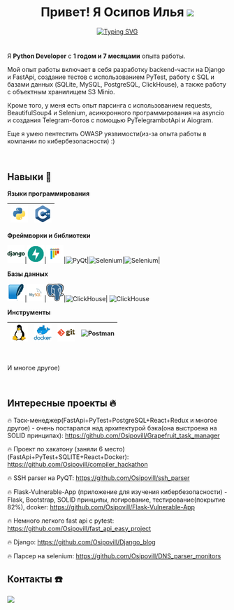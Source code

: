 <h1 align="center"><b>Привет! Я Осипов Илья </b><img src="https://media.giphy.com/media/hvRJCLFzcasrR4ia7z/giphy.gif" width="35"></h1>
<!--  -->
<p align="center">
  <a href="https://git.io/typing-svg"><img src="https://readme-typing-svg.herokuapp.com?font=Fira+Code&size=19&pause=1000&random=false&width=500&lines=Love+to+learn+something+new+and+be+better...;..................110%25...................." alt="Typing SVG" /></a>
<!--  -->
</p>
<h1 align="center"></h1>

Я **Python Developer** с **1 годом и 7 месяцами** опыта работы. 

Мой опыт работы включает в себя разработку backend-части на Django и FastApi, создание тестов с использованием PyTest, работу с SQL и базами данных (SQLite, MySQL, PostgreSQL, ClickHouse), а также работу с объектным хранилищем S3 Minio. 

Кроме того, у меня есть опыт парсинга с использованием requests, BeautifulSoup4 и Selenium, асинхронного программирования на asyncio и создания Telegram-ботов с помощью PyTelegrambotApi и Aiogram. 

Еще я умею пентестить OWASP уязвимости(из-за опыта работы в компании по кибербезопасности) :)

<br>

## Навыки :muscle:


**Языки программирования**

<img title="Python" alt="Python" width="40px" src="https://raw.githubusercontent.com/github/explore/master/topics/python/python.png" />|<img title="C++" alt="C++" width="40px" src="https://raw.githubusercontent.com/github/explore/master/topics/cpp/cpp.png">
|--|--|

**Фреймворки и библиотеки**

<img title="Django" alt="Django" width="40px" src="https://raw.githubusercontent.com/github/explore/master/topics/django/django.png">|<img title="FastApi" alt="FastApi" width="40px" src="https://raw.githubusercontent.com/github/explore/master/topics/fastapi/fastapi.png">|<img title="PyTest" alt="PyTest" width="40px" src="https://raw.githubusercontent.com/devicons/devicon/6910f0503efdd315c8f9b858234310c06e04d9c0/icons/pytest/pytest-original.svg">|<img title="PyQt" alt="PyQt" width="40px" src="https://upload.wikimedia.org/wikipedia/commons/thumb/e/e6/Python_and_Qt.svg/160px-Python_and_Qt.svg.png">|<img title="Selenium" alt="Selenium" width="40px" src="https://img.icons8.com/color/48/000000/selenium-test-automation.png">|<img title="BeutifulSoup4" alt="Selenium" width="40px" src="https://yandex-images.clstorage.net/j5JE0z235/3524fflJY/0yVPFz3XN6joDx-9GSl4g_7dGVjoTbL9yRkA9wt1C_n0fMToj7gbFYRPKKJRrdwlZFZKZZrq9LMi0g8AVGdncZ4wGiYM-jPxgUobwEkJdJf2qGxUrDza7L1wCYZqcHfJyGDZdTMpwsQc-_la2EglGXhrDzXyn_230iZKYWz_x7jbQQcHocduVIQTDkHt_WCrcjDp0DRECrCN_dFaPukPTDWh_dXDtR6ErM9tyvA8taU4O5OVxy-hVwqHRmXQp3vwB-0DG-0XugjslwINXbmAd7KsHXjMyIrobZWV4nY9w3TpDdWRwzHiyCjbmUb04MVRLLODHTcvlc9uv_7VYK9fJDdxB_P9T1IYbENuzZU5UHNOmC140Ege7PWNlVpOqat0pcH9EVN5IoRA42XOhOgRvZzno6WPM72rAnf20YBvJzBDXR8n7ZfamJj7CkWtaYAjquyBuCxYWkid4Um-RuWfkNWVSVFzbaIMJFeF8lzQWeHwu5eJ32tVb27vEikwv9_QX0XTB92LfkiUm87JyW1oBy6gHXQoULrADYUNsmY1F9idMS0BJyEOSMDf7TLAsH1NqBfbJcNnkWuSV05lPK97PJ9BKwsVL7bI8L9mHTnpkAcOCK2gSFC2lBld3dKKEZPspQXV6RtNDmzYW5F2HLwxnfTbX0XP97nHTmsGXeTDQ7y3-U9rAf8uVBh_gi3dfZw3bhDJIPgMQhA53U3iAvmf2PkBTdXb5a5UQB89NhCElcHEb9eNM3utozbv5s0oA_c0G21r_w2r9rgAx7rdoSnEX454bdgoyJLQ4XUxDsbxT9AtqcXFbzUm_DSTUeIM8Dmh5H9LRdeTAfs-927xpPvLsPdhjwON0xq8aCvmyXWJ2E9uDClUxNCygAUpIcb2tTfMbcGJkWf5wtgoC9mu2HT5bfTrowEXw_X_CksKaWxTO6D7FdtL6ZPG0BDb7im1SYAz5oCppKRMangtBVHSAlEc">|

**Базы данных**

<img title="SQLite" alt="SQLite" width="40px" src="https://raw.githubusercontent.com/github/explore/master/topics/sqlite/sqlite.png">|<img title="MySQL" alt="MySQL" width="40px" src="https://raw.githubusercontent.com/github/explore/master/topics/mysql/mysql.png">|<img title="PostgreSQL" alt="PostgreSQL" width="40px" src="https://raw.githubusercontent.com/github/explore/master/topics/postgresql/postgresql.png">|<img title="ClickHouse" alt="ClickHouse" width="40px" src="https://clickhouse.com/images/media/ch_logo_yel_md_vert.svg">| <img title="S3 MinIo" alt="ClickHouse" width="20px"  src="https://min.io/resources/img/logo/MINIO_Bird.png">

**Инструменты**

<img title="Linux" alt="Linux" width="40px" src="https://raw.githubusercontent.com/github/explore/master/topics/linux/linux.png">|<img title="Docker" alt="Docker" width="40px" src="https://raw.githubusercontent.com/github/explore/master/topics/docker/docker.png">|<img title="Git" alt="Git" width="40px" src="https://raw.githubusercontent.com/github/explore/master/topics/git/git.png">|<img title="Postman" alt="Postman" width="40px" src="https://img.icons8.com/?size=100&id=QEQQKirln6Tf&format=png&color=000000">
|--|--|--|--|

<br>

И многое другое)


<br>

## Интересные проекты 🔥
🔥 Таск-менеджер(FastApi+PyTest+PostgreSQL+React+Redux и многое другое) - очень постарался над архитектурой бэка(она выстроена на SOLID принципах): https://github.com/Osipovill/Grapefruit_task_manager

🔥 Проект по хакатону (заняли 6 место)(FastApi+PyTest+SQLITE+React+Docker): https://github.com/Osipovill/compiler_hackathon <br>

🔥 SSH parser на PyQT: https://github.com/Osipovill/ssh_parser<br>

🔥 Flask-Vulnerable-App (приложение для изучения кибербезопасности) - Flask, Bootstrap, SOLID принципы, логирование, тестирование(покрытие 82%), dcoker: https://github.com/Osipovill/Flask-Vulnerable-App

🔥 Немного легкого fast api c pytest: https://github.com/Osipovill/fast_api_easy_project <br>

🔥 Django: https://github.com/Osipovill/Django_blog <br>

🔥 Парсер на selenium: https://github.com/Osipovill/DNS_parser_monitors




## Контакты :phone:

<a href="https://t.me/medvediano"><img src="https://img.icons8.com/?size=100&id=ymzccwMmNkRx&format=png&color=000000" width="40"></a>


